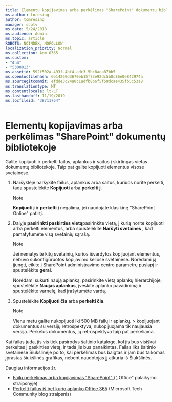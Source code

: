 ```yaml
---
title: Elementų kopijavimas arba perkėlimas "SharePoint" dokumentų bibliotekoje
ms.author: toresing
author: tomresing
manager: scotv
ms.date: 5/24/2018
ms.audience: Admin
ms.topic: article
ROBOTS: NOINDEX, NOFOLLOW
localization_priority: Normal
ms.collection: Adm_O365
ms.custom:
- "454"
- "5300013"
ms.assetid: 592f502a-493f-4bf4-adc3-5bc8aea87bb5
ms.openlocfilehash: 6e14260d3670eb15f73e92dc5b0c86e0e842974a
ms.sourcegitcommit: efdde3c24a0c1adfb8b6f5f59dcae435fb5c53a8
ms.translationtype: MT
ms.contentlocale: lt-LT
ms.lasthandoff: 11/19/2019
ms.locfileid: "38711764"
---
```

# <a name="copy-or-move-items-in-a-sharepoint-document-library"></a>Elementų kopijavimas arba perkėlimas "SharePoint" dokumentų bibliotekoje

Galite kopijuoti ir perkelti failus, aplankus ir saitus į skirtingas vietas dokumentų bibliotekoje. Taip pat galite kopijuoti elementus visose svetainėse. 
  
1. Naršyklėje naršykite failus, aplankus arba saitus, kuriuos norite perkelti, tada spustelėkite **Kopijuoti** arba **perkelti į**.

    > [!NOTE]
    > **Kopijuoti į** ir **perkelti į** negalima, jei naudojate klasikinę "SharePoint Online" patirtį.
  
2. Dalyje **pasirinkti paskirties vietą**pasirinkite vietą, į kurią norite kopijuoti arba perkelti elementus, arba spustelėkite **Naršyti svetaines** , kad pamatytumėte visą svetainių sąrašą.

    > [!NOTE]
    > Jei nematysite kitų svetainių, kurios išvardytos kopijuojant elementus, nebuvo sukonfigūruotos kopijavimo keliose svetainėse. Norėdami ją įjungti, eikite į SharePoint administravimo centro parametrų puslapį ir spustelėkite **gerai**.
  
    Norėdami sukurti naują aplanką, pasirinkite vietą aplankų hierarchijoje, spustelėkite **Naujas aplankas**, įveskite aplanko pavadinimą ir spustelėkite varnelę, kad įrašytumėte vardą.

3. Spustelėkite **Kopijuoti čia** arba **perkelti čia**.

    > [!NOTE]
    > Vienu metu galite nukopijuoti iki 500 MB failų ir aplankų. > kopijuojant dokumentus su versijų retrospektyva, nukopijuojama tik naujausia versija. Perkėlus dokumentus, jų retrospektyva taip pat perkeliama.
  
 Kai failas juda, jis vis tiek pasirodys šaltinio kataloge, kol jis bus visiškai perkeltas į paskirties vietą, ir tada jis bus panaikintas. Failas liks šaltinio svetainėse Šiukšlinėje po to, kai perkėlimas bus baigtas ir jam bus taikomas įprastas šiukšlinės grafikas, nebent naudotojas jį atkuria iš Šiukšlinės.

Daugiau informacijos žr.

 - [Failų perkėlimas arba kopijavimas "SharePoint" ("](https://support.office.com/article/move-or-copy-files-in-sharepoint-00e2f483-4df3-46be-a861-1f5f0c1a87bc) Office" palaikymo straipsnyje)
 - [Perkelti failus iš bet kurio aplanko Office 365](https://techcommunity.microsoft.com/t5/Microsoft-SharePoint-Blog/Now-move-files-anywhere-in-Office-365-SharePoint-and-OneDrive/ba-p/146973) (Microsoft Tech Community blog straipsnis)  